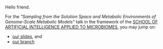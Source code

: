 Hello friend.


For the _"Sampling from the Solution Space and Metabolic Environments of Genome-Scale Metabolic Models"_ talk in the framework of the 
[SCHOOL OF ARTIFICIAL INTELLIGENCE APPLIED TO MICROBIOMES](https://ai-microbiome-school.onrender.com/), you may jump on:

- [our slides](https://docs.google.com/presentation/d/1yb8Z7gJ9TlJwT6GnS1KUQdNy_IWb3ZIxMUUMeNmO_KM/edit?usp=sharing), and 
- [our branch](https://github.com/hariszaf/metabolic_toy_model/tree/ai-school25)



